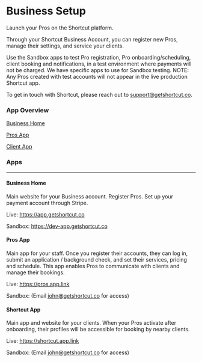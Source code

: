# Business Setup
Launch your Pros on the Shortcut platform.

Through your Shortcut Business Account, you can register new Pros, manage their settings, and service your clients.

Use the Sandbox apps to test Pro registration, Pro onboarding/scheduling, client booking and notifications, in a test environment where payments will not be charged. We have specific apps to use for Sandbox testing. NOTE: Any Pros created with test accounts will not appear in the live production Shortcut app.

To get in touch with Shortcut, please reach out to support@getshortcut.co.

### App Overview

[Business Home](#businessHome)

[Pros App](#prosApp)

[Client App](#clientApp)

### Apps

***

#### Business Home
Main website for your Business account. Register Pros. Set up your payment account through Stripe.

Live: https://app.getshortcut.co

Sandbox: https://dev-app.getshortcut.co


#### Pros App
Main app for your staff. Once you register their accounts, they can log in, submit an application / background check, and set their services, pricing and schedule. This app enables Pros to communicate with clients and manage their bookings.

Live: https://pros.app.link

Sandbox: (Email john@getshortcut.co for access)


#### Shortcut App
Main app and website for your clients. When your Pros activate after onboarding, their profiles will be accessible for booking by nearby clients.

Live: https://shortcut.app.link

Sandbox: (Email john@getshortcut.co for access)
